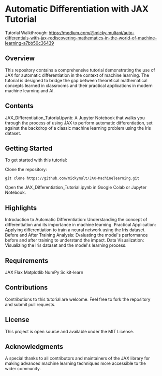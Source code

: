 # Automatic Differentiation with JAX Tutorial

Tutorial Walkthrough:
https://medium.com/@micky.multani/auto-differentials-with-jax-rediscovering-mathematics-in-the-world-of-machine-learning-a7bb50c36439 

## Overview
This repository contains a comprehensive tutorial demonstrating the use of JAX for automatic differentiation in the context of machine learning. The tutorial is designed to bridge the gap between theoretical mathematical concepts learned in classrooms and their practical applications in modern machine learning and AI.

## Contents
JAX_Differentiation_Tutorial.ipynb: A Jupyter Notebook that walks you through the process of using JAX to perform automatic differentiation, set against the backdrop of a classic machine learning problem using the Iris dataset.

## Getting Started
To get started with this tutorial:

Clone the repository:
```
git clone https://github.com/mickymult/JAX-Machinelearning.git
```
Open the JAX_Differentiation_Tutorial.ipynb in Google Colab or Jupyter Notebook.

## Highlights
Introduction to Automatic Differentiation: Understanding the concept of differentiation and its importance in machine learning.
Practical Application: Applying differentiation to train a neural network using the Iris dataset.
Before and After Training Analysis: Evaluating the model's performance before and after training to understand the impact.
Data Visualization: Visualizing the Iris dataset and the model's learning process.

## Requirements
JAX
Flax
Matplotlib
NumPy
Scikit-learn

## Contributions
Contributions to this tutorial are welcome. Feel free to fork the repository and submit pull requests.

## License
This project is open source and available under the MIT License.

## Acknowledgments
A special thanks to all contributors and maintainers of the JAX library for making advanced machine learning techniques more accessible to the wider community.

